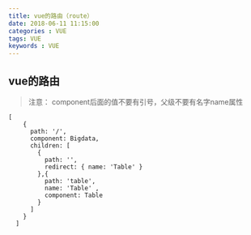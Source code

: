 ```yaml
---
title: vue的路由（route）
date: 2018-06-11 11:15:00
categories : VUE
tags: VUE
keywords : VUE
---
```


## vue的路由

> 注意： component后面的值不要有引号，父级不要有名字name属性

```
[
    {
      path: '/',
      component: Bigdata,
      children: [
        {
          path: '',
          redirect: { name: 'Table' }
        },{
          path: 'table',
          name: 'Table' ,
          component: Table
        }
      ]
    }
  ]

```